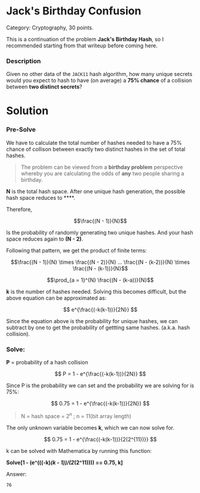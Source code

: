 # Jack's Birthday Confusion

Category: Cryptography, 30 points.

This is a continuation of the problem **Jack's Birthday Hash**, so I recommended starting from that writeup before coming here. 

### Description
Given no other data of the ``JACK11`` hash algorithm, how many unique secrets would you expect to hash to have (on average) a **75% chance** of a collision between **two distinct secrets**?


# Solution
### Pre-Solve
We have to calculate the total number of hashes needed to have a 75% chance of collison between exactly two distinct hashes in the set of total hashes. 


> The problem can be viewed from a **birthday problem** perspective whereby you are calculating the odds of **any** two people sharing a birthday. 

**N** is the total hash space.
After one unique hash generation, the possible hash space reduces to ****.

Therefore,

$$\frac{(N - 1)}{N}$$

Is the probability of randomly generating two unique hashes.
And your hash space reduces again to **(N - 2)**.

Following that pattern, we get the product of finite terms:


$$\frac{(N - 1)}{N} \times \frac{(N - 2)}{N} ... \frac{(N - (k-2))}{N} \times \frac{(N - (k-1))}{N}$$

$$\prod_{a = 1}^{N} \frac{(N - (k-a))}{N}$$

**k** is the number of hashes needed.
Solving this becomes difficult, but the above equation can be approximated as:

$$ e^{\frac{(-k(k-1))}{2N}} $$

Since the equation above is the probability for unique hashes, we can subtract by one to get the probability of gettting same hashes. (a.k.a. hash collision).

### Solve:
**P** = probability of a hash collision

$$ P = 1 - e^{\frac{(-k(k-1))}{2N}} $$



Since P is the probability we can set and the probability we are solving for is 75%:

$$ 0.75 = 1 - e^{\frac{(-k(k-1))}{2N}} $$

> N = hash space = $2^n$ ; n = 11(bit array length)

The only unknown variable becomes **k**, which we can now solve for.

$$ 0.75 = 1 - e^{\frac{(-k(k-1))}{2(2^{11})}} $$

k can be solved with Mathematica by running this function:

**Solve[1 - (e^(((-k)*(k - 1))/(2*(2^11)))) == 0.75, k]**

Answer:

`76`






 